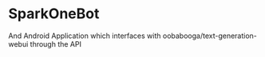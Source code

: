# SparkOneBot
And Android Application which interfaces with oobabooga/text-generation-webui through the API
